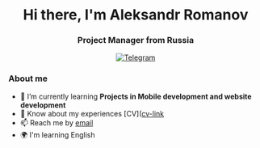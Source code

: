 <div id="header" align="center">
	<h1>Hi there, I'm Aleksandr Romanov</h1>
	<h3>Project Manager from Russia</h3>
<a href="https://t.me/Rivalishe">
		<img src="https://img.shields.io/badge/Telegram-blue?style=for-the-badge&logo=telegram&logoColor=white" alt="Telegram"/>
	</a>

</div>

### About me
- 🌱 I’m currently learning **Projects in Mobile development and website development**
- 📄 Know about my experiences [CV]([cv-link](https://krasnoyarsk.hh.ru/resume/f0749795ff0572e7ae0039ed1f335758676a52)
- 📫 Reach me by [email](mailto:king8@mail.ru)
- 🌍 I'm learning English

<!--
**Rivalishe/Rivalishe** is a ✨ _special_ ✨ repository because its `README.md` (this file) appears on your GitHub profile.

Here are some ideas to get you started:

- 🔭 I’m currently working on ...
- 🌱 I’m currently learning ...
- 👯 I’m looking to collaborate on ...
- 🤔 I’m looking for help with ...
- 💬 Ask me about ...
- 📫 How to reach me: ...
- 😄 Pronouns: ...
- ⚡ Fun fact: ...
-->
